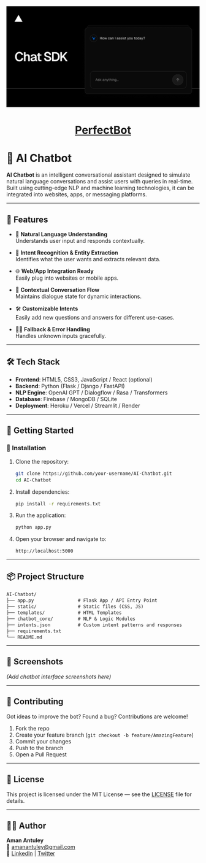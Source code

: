 <a href="https://chat.vercel.ai/">
  <img alt="Next.js 14 and App Router-ready AI chatbot." src="app/(chat)/opengraph-image.png">
  <h1 align="center">PerfectBot</h1>
</a>

# 🤖 AI Chatbot

**AI Chatbot** is an intelligent conversational assistant designed to simulate natural language conversations and assist users with queries in real-time. Built using cutting-edge NLP and machine learning technologies, it can be integrated into websites, apps, or messaging platforms.

---

## 🧠 Features

- 💬 **Natural Language Understanding**  
  Understands user input and responds contextually.

- 🧾 **Intent Recognition & Entity Extraction**  
  Identifies what the user wants and extracts relevant data.

- 🌐 **Web/App Integration Ready**  
  Easily plug into websites or mobile apps.

- 🔁 **Contextual Conversation Flow**  
  Maintains dialogue state for dynamic interactions.

- 🛠️ **Customizable Intents**  
  Easily add new questions and answers for different use-cases.

- 🧑‍💼 **Fallback & Error Handling**  
  Handles unknown inputs gracefully.

---

## 🛠️ Tech Stack

- **Frontend**: HTML5, CSS3, JavaScript / React (optional)
- **Backend**: Python (Flask / Django / FastAPI)
- **NLP Engine**: OpenAI GPT / Dialogflow / Rasa / Transformers
- **Database**: Firebase / MongoDB / SQLite
- **Deployment**: Heroku / Vercel / Streamlit / Render

---

## 🚀 Getting Started

### 🔧 Installation

1. Clone the repository:
   ```bash
   git clone https://github.com/your-username/AI-Chatbot.git
   cd AI-Chatbot
   ```

2. Install dependencies:
   ```bash
   pip install -r requirements.txt
   ```

3. Run the application:
   ```bash
   python app.py
   ```

4. Open your browser and navigate to:
   ```
   http://localhost:5000
   ```

---

## 📦 Project Structure

```
AI-Chatbot/
├── app.py                # Flask App / API Entry Point
├── static/               # Static files (CSS, JS)
├── templates/            # HTML Templates
├── chatbot_core/         # NLP & Logic Modules
├── intents.json          # Custom intent patterns and responses
├── requirements.txt
└── README.md
```

---

## 📸 Screenshots

*(Add chatbot interface screenshots here)*

---

## 🤝 Contributing

Got ideas to improve the bot? Found a bug? Contributions are welcome!

1. Fork the repo  
2. Create your feature branch (`git checkout -b feature/AmazingFeature`)  
3. Commit your changes  
4. Push to the branch  
5. Open a Pull Request

---

## 📄 License

This project is licensed under the MIT License — see the [LICENSE](LICENSE) file for details.

---

## 🙋‍♂️ Author

**Aman Antuley**  
📧 [amanantuley@gmail.com](mailto:amanantuley@gmail.com)  
🔗 [LinkedIn](https://linkedin.com/in/amanantuley) | [Twitter](https://twitter.com/amanantuley)

